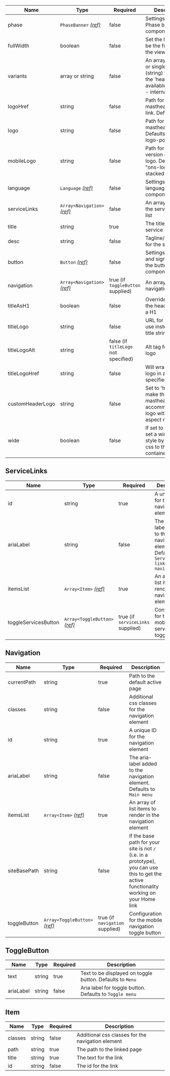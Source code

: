 | Name             | Type                                              | Required                             | Description                                                                                                  |
| ---------------- | ------------------------------------------------- | ------------------------------------ | ------------------------------------------------------------------------------------------------------------ |
| phase            | `PhaseBanner` [_(ref)_](/components/phase-banner) | false                                | Settings for the Phase banner component                                                                      |
| fullWidth        | boolean                                           | false                                | Set the header to be the full width of the viewport                                                          |
| variants         | array or string                                   | false                                | An array of values or single value (string) to adjust the 'header' using available variants - internal, hero |
| logoHref         | string                                            | false                                | Path for the masthead logo link. Defaults to "/"                                                             |
| logo             | string                                            | false                                | Path for the masthead logo. Defaults to "ons-logo-pos"                                                       |
| mobileLogo       | string                                            | false                                | Path for the mobile version of the logo. Defaults to "ons-logo-stacked-pos"                                  |
| language         | `Language` [_(ref)_](/patterns/change-language)   | false                                | Settings for the language selector component                                                                 |
| serviceLinks     | `Array<Navigation>` [_(ref)_](#servicelinks)      | false                                | An array to render the service links list                                                                    |
| title            | string                                            | true                                 | The title for the service                                                                                    |
| desc             | string                                            | false                                | Tagline/description for the service                                                                          |
| button           | `Button` [_(ref)_](/components/button)            | false                                | Settings for save and sign out using the button component                                                    |
| navigation       | `Array<Navigation>` [_(ref)_](#navigation)        | true (if `toggleButton` supplied)    | An array of all navigation links                                                                             |
| titleAsH1        | boolean                                           | false                                | Override to render the header title as a H1                                                                  |
| titleLogo        | string                                            | false                                | URL for image to use instead of a title string                                                               |
| titleLogoAlt     | string                                            | false (if `titleLogo` not specified) | Alt tag for the title logo                                                                                   |
| titleLogoHref    | string                                            | false                                | Will wrap the title logo in a link to the specified URL                                                      |
| customHeaderLogo | string                                            | false                                | Set to 'true' to make the masthead taller to accommodate a logo with a taller aspect ratio                   |
| wide             | boolean                                           | false                                | If set to true will set a wider page style by adding css to the container                                    |

## ServiceLinks

| Name                 | Type                                           | Required                          | Description                                                                            |
| -------------------- | ---------------------------------------------- | --------------------------------- | -------------------------------------------------------------------------------------- |
| id                   | string                                         | true                              | A unique ID for the navigation element                                                 |
| ariaLabel            | string                                         | false                             | The aria-label added to the navigation element. Defaults to `Service links navigation` |
| itemsList            | `Array<Item>` [_(ref)_](#item)                 | true                              | An array of list items to render in the navigation element                             |
| toggleServicesButton | `Array<ToggleButton>` [_(ref)_](#togglebutton) | true (if `serviceLinks` supplied) | Configuration for the mobile service links toggle button                               |

## Navigation

| Name         | Type                                           | Required                        | Description                                                                                                                                 |
| ------------ | ---------------------------------------------- | ------------------------------- | ------------------------------------------------------------------------------------------------------------------------------------------- |
| currentPath  | string                                         | true                            | Path to the default active page                                                                                                             |
| classes      | string                                         | false                           | Additional css classes for the navigation element                                                                                           |
| id           | string                                         | true                            | A unique ID for the navigation element                                                                                                      |
| ariaLabel    | string                                         | false                           | The aria-label added to the navigation element. Defaults to `Main menu`                                                                     |
| itemsList    | `Array<Item>` [_(ref)_](#item)                 | true                            | An array of list items to render in the navigation element                                                                                  |
| siteBasePath | string                                         | false                           | If the base path for your site is not `/` (i.e. in a prototype), you can use this to get the active functionality working on your Home link |
| toggleButton | `Array<ToggleButton>` [_(ref)_](#togglebutton) | true (if `navigation` supplied) | Configuration for the mobile navigation toggle button                                                                                       |

## ToggleButton

| Name      | Type   | Required | Description                                               |
| --------- | ------ | -------- | --------------------------------------------------------- |
| text      | string | true     | Text to be displayed on toggle button. Defaults to `Menu` |
| ariaLabel | string | false    | Aria label for toggle button. Defaults to `Toggle menu`   |

## Item

| Name    | Type   | Required | Description                                       |
| ------- | ------ | -------- | ------------------------------------------------- |
| classes | string | false    | Additional css classes for the navigation element |
| path    | string | true     | The path to the linked page                       |
| title   | string | true     | The text for the link                             |
| id      | string | false    | The id for the link                               |
